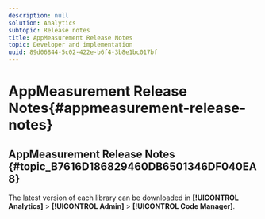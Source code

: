 ```yaml
---
description: null
solution: Analytics
subtopic: Release notes
title: AppMeasurement Release Notes
topic: Developer and implementation
uuid: 89d06844-5c02-422e-b6f4-3b8e1bc017bf
---
```


# AppMeasurement Release Notes{#appmeasurement-release-notes}

## AppMeasurement Release Notes {#topic_B7616D186829460DB6501346DF040EA8}

The latest version of each library can be downloaded in **[!UICONTROL Analytics]** > **[!UICONTROL Admin]** > **[!UICONTROL Code Manager]**.
